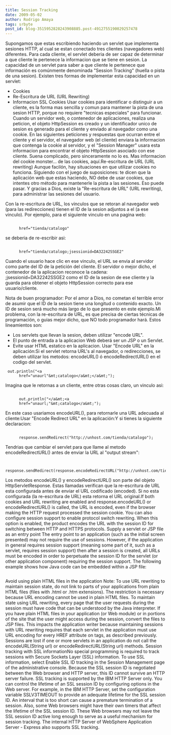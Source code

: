 ```yaml
---
title: Session Tracking
date: 2009-05-02
author: Rodrigo Amaya
tags: srbyte
post_id: blog-3515952828243908885.post-4912755190029257478
---
```


Supongamos que estas escribiendo haciendo un servlet que implementa
      sesiones HTTP, al cual se estan conectado tres clientes (navegadores web) diferentes.
Para cada cliente, el servlet deberia de ser capaz de determinar a que cliente le
      pertenece la informacion que se tiene en sesion.
La capacidad de un servlet para
      saber a que cliente le pertenece que información es comúnmente denominada "Session Tracking"
      (huella o pista de una sesion).
Existen tres formas de implementar esta capacidad
      en un servlet:

- Cookies
- Re-Escritura de URL (URL Rewriting)
- Informacion SSL
Cookies Usar cookies para identificar o
      distinguir a un cliente, es la forma mas sencilla y comun para mantener la pista de una sesion
      HTTP, porque no requiere "tecnicas especiales" para funcionar. Cuando un servidor web, o
      contenedor de aplicaciones, realiza una peticion, el objeto HttpSession es creado y un
      identificador unico de sesion es generado para el cliente y enviado al navegador como una
      cookie. En las siguientes peticiones y respuestas que ocurran entre el cliente y el servidor,
      el navegador web (el cliente) enviara la informacion que contenga la cookie al servidor, y el
      "Session Manager" usara esta informacion para encontrar el objeto HttpSession asociado con ese
      cliente. Suena complicado, pero sinceramente no lo es. Mas informacion del cookie monster...
      de las cookies, aquí.Re-escritura de URL (URL
      rewriting) Aunque facilón, hay situaciones en que utilizar cookies no funciona.
      Siguiendo con el juego de suposiciones: te dicen que la aplicación web que estas haciendo, NO
      debe de usar cookies, que intentes otro método para mantenerle la pista a las sesiones. Eso
      puede pasar. Y gracias a Dios, existe la "Re-escritura de URL" (URL rewriting), para
      administrar las sesiones del usuario.

Con la re-escritura de URL, los
      vinculos que se retoran al navegador web (para las redirecciones) tienen el ID de la sesion
      adjuntos a el (a ese vinculo). Por ejemplo, para el siguiente vinculo en una pagina web:

```

      href="tienda/catalogo"
```
se deberia de re-escribir
      asi:

```

      href="tienda/catalogo;jsessionid=DA32242SSGE2"
```
Cuando
      el usuario hace clic en ese vinculo, el URL se envia al servidor como parte del ID de la
      petición del cliente. El servidor o mejor dicho, el contenedor de la aplicacion reconoce la
      cadena: ;jsessionid=DA32242SSGE2 como el ID de la sesion de ese cliente y
      la guarda para obtener el objeto HttpSession correcto para ese usuario/cliente.

Nota de buen programador: Por el amor a Dios, no
      cometan el terrible error de asumir que el ID de la sesion tiene una longitud o contenido
      exacto. Un ID de sesion será mucho más largo de lo que presento en este ejemplo.Mi problema,
      con la re-escritura de URL, es que precisa de ciertas técnicas de programación, o guias mejor
      dicho, que NO todo programador hará. Estos lineamientos son:

- Los servlets que llevan la sesion, deben utilizar "encode URL".
- El punto de entrada a la aplicacion Web deberá ser un JSP o un Servlet.
- Evite usar HTML estatico en la aplicacion.
Usar "Encode URL"
      en la aplicación:Si el servlet retorna URL's al navegador, o redirecciones, se
      deben utilizar los metodos: encodeURL() ó encodeRedirectURL() en el codigo del servlet.

```
 out.println("<a
      href="unaurl"&mt;catalogo</a&mt;</a&mt;");
```
Imagina que le retornas a un cliente, entre otras cosas claro, un vinculo
      asi:

```

      out.println("</a&mt;<a
      href="unaurl;"&mt;catalogo</a&mt;");
```
En este caso usariamos encodeURL(), para retornarle una URL adecuada al
      cliente:Usar "Encode Redirect URL" en la aplicación:Y si tienes
      la siguiente declaracion:
```

      response.sendRedirect("http://unhost.com/tienda/catalogo");
```
Tendrias que cambiar el servlet para que llame al metodo encodeRedirectURL()
      antes de enviar la URL al "output stream":
```

      response.sendRedirect(response.encodeRedirectURL("http://unhost.com/tienda/catalogo"));
```
Los metodos encodeURL() y encodeRedirectURL() son parte del objeto
      HttpServletResponse. Estas llamadas verifican que la re-escritura de URL esta configurada
      antes de enviar el URL codificado (encoded). Si no esta configurada (la re-escritura de URL)
      esta retorna el URL original.If both cookies and URL rewriting are enabled and
      response.encodeURL() or encodeRedirectURL() is called, the URL is encoded, even if the browser
      making the HTTP request processed the session cookie. You can also configure session support
      to enable protocol switch rewriting. When this option is enabled, the product encodes the URL
      with the session ID for switching between HTTP and HTTPS protocols. Supply a
      servlet or JSP file as an entry point The entry point to an application (such
      as the initial screen presented) may not require the use of sessions. However, if the
      application in general requires session support (meaning some part of it, such as a servlet,
      requires session support) then after a session is created, all URLs must be encoded in order
      to perpetuate the session ID for the servlet (or other application component) requiring the
      session support. The following example shows how Java code can be embedded within a JSP file:

```

```
 Avoid using plain HTML files in
      the application Note: To use URL rewriting to
      maintain session state, do not link to parts of your applications from plain HTML files (files
      with .html or .htm extensions). The restriction is necessary because URL encoding cannot be
      used in plain HTML files. To maintain state using URL rewriting, every page that the user
      requests during the session must have code that can be understood by the Java interpreter. If
      you have plain HTML files in your application (or Web module) or in portions of the site that
      the user might access during the session, convert the files to JSP files. This impacts the
      application writer because maintaining sessions with URL rewriting requires that each servlet
      in the application must use URL encoding for every HREF attribute on tags, as described
      previously. Sessions are lost if one or more servlets in an application do not call the
      encodeURL(String url) or encodeRedirectURL(String url) methods. Session tracking
      with SSL informationNo special programming is required to track sessions with
      Secure Sockets Layer (SSL) information. To use SSL information, select Enable
      SSL ID tracking in the Session Management page of the administrative console.
      Because the SSL session ID is negotiated between the Web browser and HTTP server, this ID
      cannot survive an HTTP server failure. SSL tracking is supported by the IBM HTTP Server only.
      You can control the lifetime of an SSL session ID by configuring options in the Web server.
      For example, in the IBM HTTP Server, set the configuration variable SSLV3TIMEOUT to provide an
      adequate lifetime for the SSL session ID. An interval that is too short can cause a premature
      termination of a session. Also, some Web browsers might have their own timers that affect the
      lifetime of the SSL session ID. These Web browsers may not leave the SSL session ID active
      long enough to serve as a useful mechanism for session tracking. The internal HTTP Server of
      WebSphere Application Server - Express also supports SSL tracking.